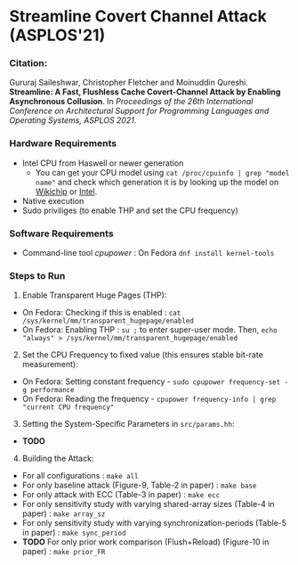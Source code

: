 # Streamline Covert Channel Attack (ASPLOS'21)

### Citation:  
Gururaj Saileshwar, Christopher Fletcher and Moinuddin Qureshi. **Streamline: A Fast, Flushless Cache Covert-Channel Attack by Enabling Asynchronous Collusion**. In _Proceedings of the 26th International Conference on Architectural Support for Programming Languages and Operating Systems, ASPLOS 2021_.

### Hardware Requirements
* Intel CPU from Haswell or newer generation
    * You can get your CPU model using `cat /proc/cpuinfo | grep "model name"` and  check which generation it is by looking up the model on [Wikichip](http://wikichip.org) or [Intel](https://ark.intel.com).
* Native execution
* Sudo priviliges (to enable THP and set the CPU frequency)  
  
### Software Requirements
* Command-line tool *cpupower* : On Fedora `dnf install kernel-tools`   

### Steps to Run

1. Enable Transparent Huge Pages (THP):
- On Fedora: Checking if this is enabled : `cat /sys/kernel/mm/transparent_hugepage/enabled`  
- On Fedora: Enabling THP : `su ;` to enter super-user mode. Then, `echo "always" > /sys/kernel/mm/transparent_hugepage/enabled`  

2. Set the CPU Frequency to fixed value (this ensures stable bit-rate measurement):
- On Fedora: Setting constant frequency - `sudo cpupower frequency-set -g performance`
- On Fedora: Reading the frequency - `cpupower frequency-info | grep "current CPU frequency"`

3. Setting the System-Specific Parameters in `src/params.hh`:
- **TODO**

4. Building the Attack:
- For all configurations : `make all`
- For only baseline attack (Figure-9, Table-2 in paper) : `make base`
- For only attack with ECC (Table-3 in paper) : `make ecc`
- For only sensitivity study with varying shared-array sizes (Table-4 in paper) : `make array_sz`
- For only sensitivity study with varying synchronization-periods (Table-5 in paper) : `make sync_period`
- **TODO** For only prior work comparison (Flush+Reload) (Figure-10 in paper) : `make prior_FR`